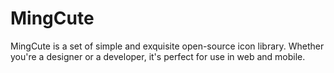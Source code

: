 # MingCute
MingCute is a set of simple and exquisite open-source icon library. Whether you're a designer or a developer, it's perfect for use in web and mobile.
